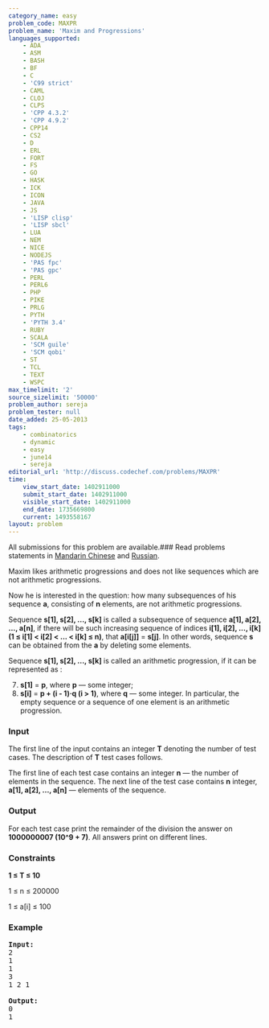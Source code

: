 ```yaml
---
category_name: easy
problem_code: MAXPR
problem_name: 'Maxim and Progressions'
languages_supported:
    - ADA
    - ASM
    - BASH
    - BF
    - C
    - 'C99 strict'
    - CAML
    - CLOJ
    - CLPS
    - 'CPP 4.3.2'
    - 'CPP 4.9.2'
    - CPP14
    - CS2
    - D
    - ERL
    - FORT
    - FS
    - GO
    - HASK
    - ICK
    - ICON
    - JAVA
    - JS
    - 'LISP clisp'
    - 'LISP sbcl'
    - LUA
    - NEM
    - NICE
    - NODEJS
    - 'PAS fpc'
    - 'PAS gpc'
    - PERL
    - PERL6
    - PHP
    - PIKE
    - PRLG
    - PYTH
    - 'PYTH 3.4'
    - RUBY
    - SCALA
    - 'SCM guile'
    - 'SCM qobi'
    - ST
    - TCL
    - TEXT
    - WSPC
max_timelimit: '2'
source_sizelimit: '50000'
problem_author: sereja
problem_tester: null
date_added: 25-05-2013
tags:
    - combinatorics
    - dynamic
    - easy
    - june14
    - sereja
editorial_url: 'http://discuss.codechef.com/problems/MAXPR'
time:
    view_start_date: 1402911000
    submit_start_date: 1402911000
    visible_start_date: 1402911000
    end_date: 1735669800
    current: 1493558167
layout: problem
---
```

All submissions for this problem are available.###  Read problems statements in [Mandarin Chinese](http://www.codechef.com/download/translated/JUNE14/mandarin/MAXPR.pdf) and [Russian](http://www.codechef.com/download/translated/JUNE14/russian/MAXPR.pdf).

Maxim likes arithmetic progressions and does not like sequences which are not arithmetic progressions.

Now he is interested in the question: how many subsequences of his sequence **a**, consisting of **n** elements, are not arithmetic progressions.

Sequence **s\[1\], s\[2\], ..., s\[k\]** is called a subsequence of sequence **a\[1\], a\[2\], ..., a\[n\]**, if there will be such increasing sequence of indices **i\[1\], i\[2\], ..., i\[k\] (1 ≤ i\[1\] < i\[2\] < ... < i\[k\] ≤ n)**, that **a\[i\[j\]\]** = **s\[j\]**. In other words, sequence **s** can be obtained from the **a** by deleting some elements.

Sequence **s\[1\], s\[2\], ..., s\[k\]** is called an arithmetic progression, if it can be represented as :

7. **s\[1\]** = **p**, where **p** — some integer;
8. **s\[i\]** = **p + (i - 1)·q (i > 1)**, where **q** — some integer.
In particular, the empty sequence or a sequence of one element is an arithmetic progression.

### Input

The first line of the input contains an integer **T** denoting the number of test cases. The description of **T** test cases follows.

The first line of each test case contains an integer **n** — the number of elements in the sequence. The next line of the test case contains **n** integer, **a\[1\], a\[2\], ..., a\[n\]** — elements of the sequence.

### Output

For each test case print the remainder of the division the answer on **1000000007 (10^9 + 7)**. All answers print on different lines.

### Constraints

 **1 ≤ T ≤ 10**

 1 ≤ n ≤ 200000

 1 ≤ a\[i\] ≤ 100

### Example

<pre><b>Input:</b>
2
1
1
3
1 2 1

<b>Output:</b>
0
1


</pre>